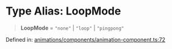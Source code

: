 # Type Alias: LoopMode

> **LoopMode** = `"none"` \| `"loop"` \| `"pingpong"`

Defined in: [animations/components/animation-component.ts:72](https://github.com/Forge-Game-Engine/Forge/blob/04af294b0d108e7e60d1ae9f40eaa3ca76ca176a/src/animations/components/animation-component.ts#L72)
